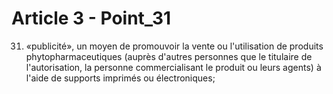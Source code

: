 # Article 3 - Point_31

31) «publicité», un moyen de promouvoir la vente ou l'utilisation de produits phytopharmaceutiques (auprès d'autres personnes que le titulaire de l'autorisation, la personne commercialisant le produit ou leurs agents) à l'aide de supports imprimés ou électroniques;
